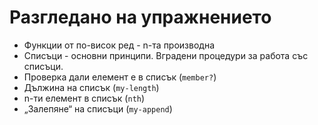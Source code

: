 Разгледано на упражнението
==========================
 * Функции от по-висок ред - n-та производна
 * Списъци - основни принципи. Вградени процедури за работа със списъци.
 * Проверка дали елемент е в списък (`member?`)
 * Дължина на списък (`my-length`)
 * n-ти елемент в списък (`nth`)
 * „Залепяне“ на списъци (`my-append`)
